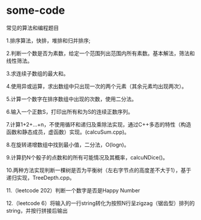 # some-code
常见的算法和编程题目

1.排序算法，快排，堆排和归并排序;

2.判断一个数是否为素数，给定一个范围列出范围内所有素数。基本解法，筛法和线性筛法。

3.求连续子数组的最大和。

4.使用异或运算，求出数组中只出现一次的两个元素（其余元素均出现两次）。

5.计算一个数字在排序数组中出现的次数，使用二分法。

6.输入一个正数S，打印出所有和为S的连续正数序列。

7.计算1+2+...+n，不使用循环和递归及乘除法实现，通过C++多态的特性（构造函数和静态成员，虚函数）实现。(calcuSum.cpp)。

8.在旋转递增数组中找到最小值，二分法，O(logn)。

9.计算扔N个骰子的点数和的所有可能情况及其概率，calcuNDice()。

10.两种方法实现判断一棵树是否为平衡树（左右字节点的高度差不大于1），基于递归实现，TreeDepth.cpp。

11.（leetcode 202）判断一个数字是否是Happy Number

12.（leetcode 6）将输入的一行string转化为按照N行呈zigzag（锯齿型）排列的string，并按行拼接后输出
